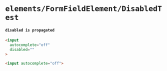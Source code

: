# `elements/FormFieldElement/DisabledTest`

#### `disabled is propagated`

```html
<input
  autocomplete="off"
  disabled=""
>

```

```html
<input autocomplete="off">

```

